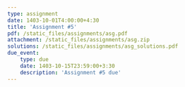 ```yaml
---
type: assignment
date: 1403-10-01T4:00:00+4:30
title: 'Assignment #5'
pdf: /static_files/assignments/asg.pdf
attachment: /static_files/assignments/asg.zip
solutions: /static_files/assignments/asg_solutions.pdf
due_event: 
    type: due
    date: 1403-10-15T23:59:00+3:30
    description: 'Assignment #5 due'
---
```

